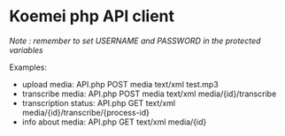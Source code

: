 Koemei php API client
=====================

*Note : remember to set USERNAME and PASSWORD in the protected variables*

Examples:
*	upload media:		API.php POST media text/xml test.mp3
*	transcribe media:	API.php POST media text/xml media/{id}/transcribe
*	transcription status:	API.php GET text/xml media/{id}/transcribe/{process-id}
*	info about media:	API.php GET text/xml media/{id}
